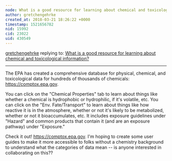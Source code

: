 ```yaml
---
node: What is a good resource for learning about chemical and toxicological information?
author: gretchengehrke
created_at: 2018-03-21 18:26:22 +0000
timestamp: 1521656782
nid: 15992
cid: 23022
uid: 430549
---
```




[gretchengehrke](../profile/gretchengehrke) replying to: [What is a good resource for learning about chemical and toxicological information?](../notes/gretchengehrke/03-21-2018/what-is-a-good-resource-for-learning-about-chemical-and-toxicological-information)

----
The EPA has created a comprehensive database for physical, chemical, and toxicological data for hundreds of thousands of chemicals: https://comptox.epa.gov. 

You can click on the "Chemical Properties" tab to learn about things like whether a chemical is hydrophobic or hydrophilic, if it's volatile, etc. 
You can click on the "Env. Fate/Transport" to learn about things like how reactive it is in the atmosphere, whether or not it's likely to be metabolized, whether or not it bioaccumulates, etc. 
It includes exposure guidelines under "Hazard" and common products that contain it (and are an exposure pathway) under "Exposure." 

Check it out! https://comptox.epa.gov.  I'm hoping to create some user guides to make it more accessible to folks without a chemistry background to understand what the categories of data mean -- is anyone interested in collaborating on this?? 